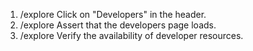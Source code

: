 1. /explore Click on "Developers" in the header.
2. /explore Assert that the developers page loads.
3. /explore Verify the availability of developer resources.